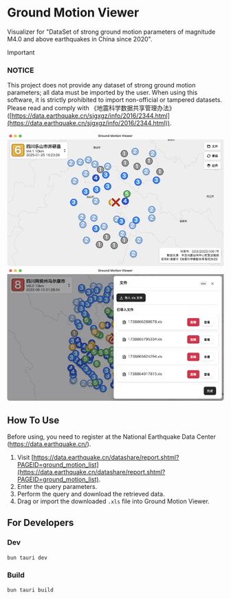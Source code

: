 # Ground Motion Viewer

Visualizer for "DataSet of strong ground motion parameters of magnitude M4.0 and above earthquakes in China since 2020".

> [!IMPORTANT]
>
> ### NOTICE
>
> This project does not provide any dataset of strong ground motion parameters; all data must be imported by the user. When using this software, it is strictly prohibited to import non-official or tampered datasets. Please read and comply with 《地震科学数据共享管理办法》 ([https://data.earthquake.cn/sjgxgz/info/2016/2344.html](https://data.earthquake.cn/sjgxgz/info/2016/2344.html)).

![image](https://github.com/CRooi/ground-motion-viewer/blob/main/screenshots/main.png?raw=true)
![image](https://github.com/CRooi/ground-motion-viewer/blob/main/screenshots/file.png?raw=true)

## How To Use

Before using, you need to register at the National Earthquake Data Center (https://data.earthquake.cn/).

1. Visit [https://data.earthquake.cn/datashare/report.shtml?PAGEID=ground_motion_list](https://data.earthquake.cn/datashare/report.shtml?PAGEID=ground_motion_list).
2. Enter the query parameters.
3. Perform the query and download the retrieved data.
4. Drag or import the downloaded `.xls` file into Ground Motion Viewer.

## For Developers

### Dev

```
bun tauri dev
```

### Build

```
bun tauri build
```

